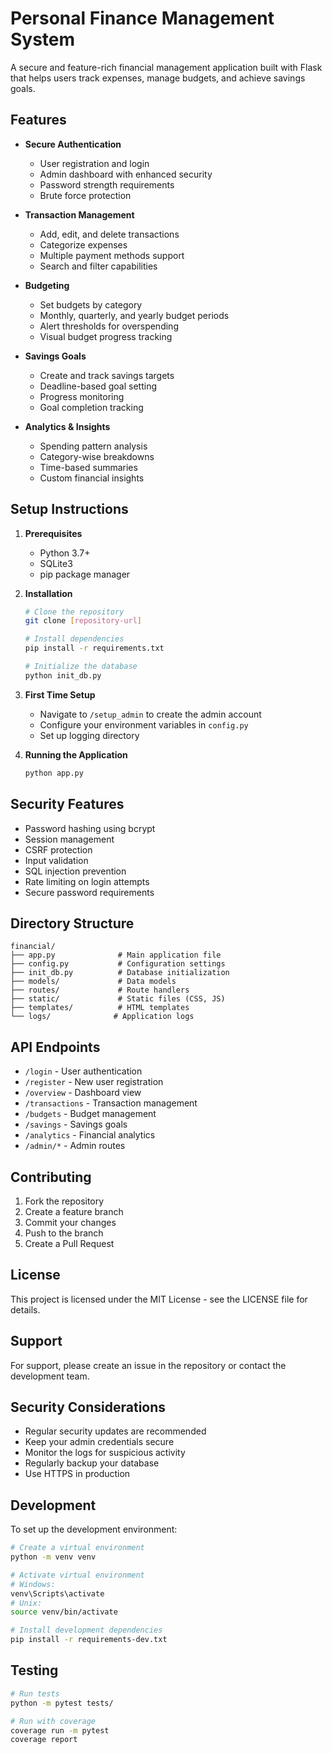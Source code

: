# Personal Finance Management System

A secure and feature-rich financial management application built with Flask that helps users track expenses, manage budgets, and achieve savings goals.

## Features

- **Secure Authentication**
  - User registration and login
  - Admin dashboard with enhanced security
  - Password strength requirements
  - Brute force protection

- **Transaction Management**
  - Add, edit, and delete transactions
  - Categorize expenses
  - Multiple payment methods support
  - Search and filter capabilities

- **Budgeting**
  - Set budgets by category
  - Monthly, quarterly, and yearly budget periods
  - Alert thresholds for overspending
  - Visual budget progress tracking

- **Savings Goals**
  - Create and track savings targets
  - Deadline-based goal setting
  - Progress monitoring
  - Goal completion tracking

- **Analytics & Insights**
  - Spending pattern analysis
  - Category-wise breakdowns
  - Time-based summaries
  - Custom financial insights

## Setup Instructions

1. **Prerequisites**
   - Python 3.7+
   - SQLite3
   - pip package manager

2. **Installation**
   ```bash
   # Clone the repository
   git clone [repository-url]

   # Install dependencies
   pip install -r requirements.txt

   # Initialize the database
   python init_db.py
   ```

3. **First Time Setup**
   - Navigate to `/setup_admin` to create the admin account
   - Configure your environment variables in `config.py`
   - Set up logging directory

4. **Running the Application**
   ```bash
   python app.py
   ```

## Security Features

- Password hashing using bcrypt
- Session management
- CSRF protection
- Input validation
- SQL injection prevention
- Rate limiting on login attempts
- Secure password requirements

## Directory Structure

```
financial/
├── app.py              # Main application file
├── config.py           # Configuration settings
├── init_db.py          # Database initialization
├── models/             # Data models
├── routes/             # Route handlers
├── static/             # Static files (CSS, JS)
├── templates/          # HTML templates
└── logs/              # Application logs
```

## API Endpoints

- `/login` - User authentication
- `/register` - New user registration
- `/overview` - Dashboard view
- `/transactions` - Transaction management
- `/budgets` - Budget management
- `/savings` - Savings goals
- `/analytics` - Financial analytics
- `/admin/*` - Admin routes

## Contributing

1. Fork the repository
2. Create a feature branch
3. Commit your changes
4. Push to the branch
5. Create a Pull Request

## License

This project is licensed under the MIT License - see the LICENSE file for details.

## Support

For support, please create an issue in the repository or contact the development team.

## Security Considerations

- Regular security updates are recommended
- Keep your admin credentials secure
- Monitor the logs for suspicious activity
- Regularly backup your database
- Use HTTPS in production

## Development

To set up the development environment:

```bash
# Create a virtual environment
python -m venv venv

# Activate virtual environment
# Windows:
venv\Scripts\activate
# Unix:
source venv/bin/activate

# Install development dependencies
pip install -r requirements-dev.txt
```

## Testing

```bash
# Run tests
python -m pytest tests/

# Run with coverage
coverage run -m pytest
coverage report
```
